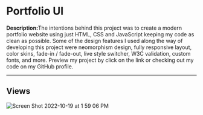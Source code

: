 <h1>Portfolio UI</h1>

<p><b>Description:</b>The intentions behind this project was to create a modern portfolio website using just HTML, CSS and JavaScript keeping my code as clean as possible. Some of the design features I used along the way of developing this project were neomorphism design, fully responsive layout, color skins, fade-in / fade-out, live style switcher, W3C validation, custom fonts, and more. Preview my project by click on the link or checking out my code on my GitHub profile.</p>

<hr>

<h2>Views</h2>

![Screen Shot 2022-10-19 at 1 59 06 PM](https://user-images.githubusercontent.com/82541715/196768927-9181ea15-0c50-432a-9908-c5fadfe8fba2.png)
